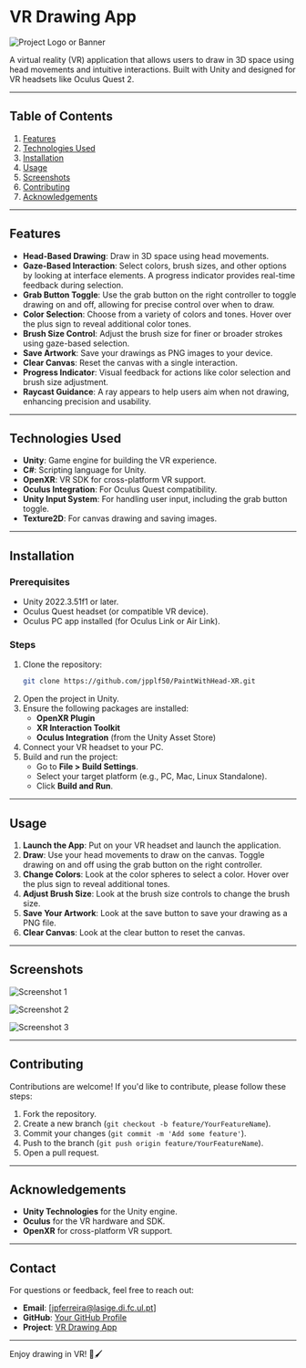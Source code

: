# VR Drawing App

![Project Logo or Banner](./Assets/demo-gif.gif) <!-- Replace with an actual image or banner -->

A virtual reality (VR) application that allows users to draw in 3D space using head movements and intuitive interactions. Built with Unity and designed for VR headsets like Oculus Quest 2.

---

## Table of Contents
1. [Features](#features)
2. [Technologies Used](#technologies-used)
3. [Installation](#installation)
4. [Usage](#usage)
5. [Screenshots](#screenshots)
6. [Contributing](#contributing)
7. [Acknowledgements](#acknowledgements)

---

## Features

- **Head-Based Drawing**: Draw in 3D space using head movements.
- **Gaze-Based Interaction**: Select colors, brush sizes, and other options by looking at interface elements. A progress indicator provides real-time feedback during selection.
- **Grab Button Toggle**: Use the grab button on the right controller to toggle drawing on and off, allowing for precise control over when to draw.
- **Color Selection**: Choose from a variety of colors and tones. Hover over the plus sign to reveal additional color tones.
- **Brush Size Control**: Adjust the brush size for finer or broader strokes using gaze-based selection.
- **Save Artwork**: Save your drawings as PNG images to your device.
- **Clear Canvas**: Reset the canvas with a single interaction.
- **Progress Indicator**: Visual feedback for actions like color selection and brush size adjustment.
- **Raycast Guidance**: A ray appears to help users aim when not drawing, enhancing precision and usability.

---

## Technologies Used

- **Unity**: Game engine for building the VR experience.
- **C#**: Scripting language for Unity.
- **OpenXR**: VR SDK for cross-platform VR support.
- **Oculus Integration**: For Oculus Quest compatibility.
- **Unity Input System**: For handling user input, including the grab button toggle.
- **Texture2D**: For canvas drawing and saving images.

---

## Installation

### Prerequisites
- Unity 2022.3.51f1 or later.
- Oculus Quest headset (or compatible VR device).
- Oculus PC app installed (for Oculus Link or Air Link).

### Steps
1. Clone the repository:
   ```bash
   git clone https://github.com/jpplf50/PaintWithHead-XR.git
2. Open the project in Unity.
3. Ensure the following packages are installed:
   - **OpenXR Plugin**
   - **XR Interaction Toolkit**
   - **Oculus Integration** (from the Unity Asset Store)
4. Connect your VR headset to your PC.
5. Build and run the project:
   - Go to **File > Build Settings**.
   - Select your target platform (e.g., PC, Mac, Linux Standalone).
   - Click **Build and Run**.

---

## Usage

1. **Launch the App**: Put on your VR headset and launch the application.
2. **Draw**: Use your head movements to draw on the canvas. Toggle drawing on and off using the grab button on the right controller.
3. **Change Colors**: Look at the color spheres to select a color. Hover over the plus sign to reveal additional tones.
4. **Adjust Brush Size**: Look at the brush size controls to change the brush size.
5. **Save Your Artwork**: Look at the save button to save your drawing as a PNG file.
6. **Clear Canvas**: Look at the clear button to reset the canvas.

---

## Screenshots

![Screenshot 1](./Assets/print1.jpg) <!-- Replace with actual screenshots -->


![Screenshot 2](./Assets/print2.jpg)


![Screenshot 3](./Assets/print3.jpg)


---

## Contributing

Contributions are welcome! If you'd like to contribute, please follow these steps:

1. Fork the repository.
2. Create a new branch (`git checkout -b feature/YourFeatureName`).
3. Commit your changes (`git commit -m 'Add some feature'`).
4. Push to the branch (`git push origin feature/YourFeatureName`).
5. Open a pull request.

---

## Acknowledgements

- **Unity Technologies** for the Unity engine.
- **Oculus** for the VR hardware and SDK.
- **OpenXR** for cross-platform VR support.

---

## Contact

For questions or feedback, feel free to reach out:

- **Email**: [jpferreira@lasige.di.fc.ul.pt]
- **GitHub**: [Your GitHub Profile](https://github.com/jpplf50)
- **Project**: [VR Drawing App](https://github.com/jpplf50/PaintWithHead-XR)

---

Enjoy drawing in VR! 🎨🖌️
